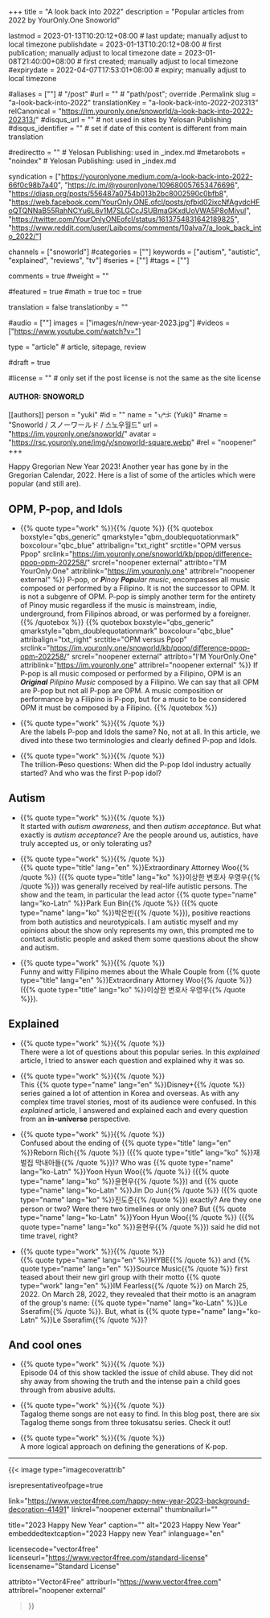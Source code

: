 +++
title = "A look back into 2022"
description = "Popular articles from 2022 by YourOnly.One Snoworld"

lastmod = 2023-01-13T10:20:12+08:00                 # last update; manually adjust to local timezone
publishdate = 2023-01-13T10:20:12+08:00             # first publication; manually adjust to local timezone
date = 2023-01-08T21:40:00+08:00                    # first created; manually adjust to local timezone
#expirydate = 2022-04-07T17:53:01+08:00              # expiry; manually adjust to local timezone

#aliases = [""]                                        # "/post"
#url = ""                                              # "path/post"; override .Permalink
slug = "a-look-back-into-2022"
translationKey = "a-look-back-into-2022-202313"
relCanonical = "https://im.youronly.one/snoworld/a-look-back-into-2022-202313/"
#disqus_url = ""                                       # not used in sites by Yelosan Publishing
#disqus_identifier = ""                                # set if date of this content is different from main translation

#redirectto = ""                                       # Yelosan Publishing: used in _index.md
#metarobots = "noindex"                                # Yelosan Publishing: used in _index.md

syndication = ["https://youronlyone.medium.com/a-look-back-into-2022-66f0c98b7a40", "https://c.im/@youronlyone/109680057653476696", "https://diasp.org/posts/556487a0754b013b2bc8002590c0bfb8", "https://web.facebook.com/YourOnly.ONE.ofcl/posts/pfbid02ixcNfAgvdcHFoQTQNNaB55RahNCYu6L6v1M7SLGCcJSUBmaGKxdUoVWA5P8oMivul", "https://twitter.com/YourOnlyONEofcl/status/1613754831642189825", "https://www.reddit.com/user/Laibcoms/comments/10alva7/a_look_back_into_2022/"]

channels = ["snoworld"]
#categories = [""]
keywords = ["autism", "autistic", "explained", "reviews", "tv"]
#series = [""]
#tags = [""]

comments = true
#weight = ""

#featured = true
#math = true
toc = true

translation = false
translationby = ""

#audio = [""]
images = ["images/n/new-year-2023.jpg"]
#videos = ["https://www.youtube.com/watch?v="]

type = "article"                                             # article, sitepage, review

#draft = true

#license = ""                                          # only set if the post license is not the same as the site license

#### AUTHOR: SNOWORLD ####
[[authors]]
  person = "yuki"
  #id = ""
  name = "ᜌᜓᜃᜒ (Yuki)"
  #name = "Snoworld / スノーワールド / 스노우월드"
  url = "https://im.youronly.one/snoworld/"
  avatar = "https://rsc.youronly.one/img/y/snoworld-square.webp"
  #rel = "noopener"
+++

Happy Gregorian New Year 2023! Another year has gone by in the Gregorian Calendar, 2022. Here is a list of some of the articles which were popular (and still are).

<!--more-->

## OPM, P-pop, and Idols

- {{% quote type="work" %}}[](ppop-vs-opm){{% /quote %}}
{{% quotebox boxstyle="qbs_generic" qmarkstyle="qbm_doublequotationmark" boxcolour="qbc_blue" attribalign="txt_right" srctitle="OPM versus Ppop" srclink="https://im.youronly.one/snoworld/kb/ppop/difference-ppop-opm-202258/" srcrel="noopener external" attribto="I'M YourOnly.One" attriblink="https://im.youronly.one" attribrel="noopener external" %}}
P-pop, or ***P**inoy **Pop**ular music*, encompasses all music composed or performed by a Filipino. It is not the successor to OPM. It is not a subgenre of OPM. P-pop is simply another term for the entirety of Pinoy music regardless if the music is mainstream, indie, underground, from Filipinos abroad, or was performed by a foreigner.
{{% /quotebox %}}
{{% quotebox boxstyle="qbs_generic" qmarkstyle="qbm_doublequotationmark" boxcolour="qbc_blue" attribalign="txt_right" srctitle="OPM versus Ppop" srclink="https://im.youronly.one/snoworld/kb/ppop/difference-ppop-opm-202258/" srcrel="noopener external" attribto="I'M YourOnly.One" attriblink="https://im.youronly.one" attribrel="noopener external" %}}
If P-pop is all music composed or performed by a Filipino, OPM is an ***Original** Pilipino Music* composed by a Filipino. We can say that all OPM are P-pop but not all P-pop are OPM. A music composition or performance by a Filipino is P-pop, but for a music to be considered OPM it must be composed by a Filipino.
{{% /quotebox %}}

- {{% quote type="work" %}}[](ppop-vs-idols){{% /quote %}}\
  Are the labels P-pop and Idols the same? No, not at all. In this article, we dived into these two terminologies and clearly defined P-pop and Idols.

- {{% quote type="work" %}}[](ppop-idols){{% /quote %}}\
  The trillion-₱eso questions: When did the P-pop Idol industry actually started? And who was the first P-pop idol?

## Autism

- {{% quote type="work" %}}[](20220717-what-is-autism-acceptance){{% /quote %}}\
  It started with *autism awareness*, and then *autism acceptance*. But what exactly is *autism acceptance*? Are the people around us, autistics, have truly accepted us, or only tolerating us?

- {{% quote type="work" %}}[](20220920-extraordinary-attorney-woo-and-autism){{% /quote %}}\
  {{% quote type="title" lang="en" %}}Extraordinary Attorney Woo{{% /quote %}} ({{% quote type="title" lang="ko" %}}이상한 변호사 우영우{{% /quote %}}) was generally received by real-life autistic persons. The show and the team, in particular the lead actor {{% quote type="name" lang="ko-Latn" %}}Park Eun Bin{{% /quote %}} ({{% quote type="name" lang="ko" %}}박은빈{{% /quote %}}), positive reactions from both autistics and neurotypicals. I am autistic myself and my opinions about the show only represents my own, this prompted me to contact autistic people and asked them some questions about the show and autism.

- {{% quote type="work" %}}[](20220817-whale-couple-filipino-memes){{% /quote %}}\
  Funny and witty Filipino memes about the Whale Couple from {{% quote type="title" lang="en" %}}Extraordinary Attorney Woo{{% /quote %}} ({{% quote type="title" lang="ko" %}}이상한 변호사 우영우{{% /quote %}}).

## Explained

- {{% quote type="work" %}}[](20220211-all-of-us-are-dead-explained){{% /quote %}}\
  There were a lot of questions about this popular series. In this *explained* article, I tried to answer each question and explained why it was so.

- {{% quote type="work" %}}[](20220426-grid-explained){{% /quote %}}\
  This {{% quote type="name" lang="en" %}}Disney+{{% /quote %}} series gained a lot of attention in Korea and overseas. As with any complex time travel stories, most of its audience were confused. In this *explained* article, I answered and explained each and every question from an **in-universe** perspective.

- {{% quote type="work" %}}[](20221226-reborn-rich-explained){{% /quote %}}\
  Confused about the ending of {{% quote type="title" lang="en" %}}Reborn Rich{{% /quote %}} ({{% quote type="title" lang="ko" %}}재벌집 막내아들{{% /quote %}})? Who was {{% quote type="name" lang="ko-Latn" %}}Yoon Hyun Woo{{% /quote %}} ({{% quote type="name" lang="ko" %}}윤현우{{% /quote %}}) and {{% quote type="name" lang="ko-Latn" %}}Jin Do Jun{{% /quote %}} ({{% quote type="name" lang="ko" %}}진도준{{% /quote %}}) exactly? Are they one person or two? Were there two timelines or only one? But {{% quote type="name" lang="ko-Latn" %}}Yoon Hyun Woo{{% /quote %}} ({{% quote type="name" lang="ko" %}}윤현우{{% /quote %}}) said he did not time travel, right?

- {{% quote type="work" %}}[](20220329-le-sserafim-the-name){{% /quote %}}\
  {{% quote type="name" lang="en" %}}HYBE{{% /quote %}} and {{% quote type="name" lang="en" %}}Source Music{{% /quote %}} first teased about their new girl group with their motto {{% quote type="work" lang="en" %}}IM Fearless{{% /quote %}} on March 25, 2022. On March 28, 2022, they revealed that their motto is an anagram of the group's name: {{% quote type="name" lang="ko-Latn" %}}Le Sserafim{{% /quote %}}. But, what is {{% quote type="name" lang="ko-Latn" %}}Le Sserafim{{% /quote %}}?

## And cool ones

- {{% quote type="work" %}}[](20220914-the-law-cafe-episode-04){{% /quote %}}\
  Episode 04 of this show tackled the issue of child abuse. They did not shy away from showing the truth and the intense pain a child goes through from abusive adults.

- {{% quote type="work" %}}[](20220208-tagalog-tokusatsu-theme-songs){{% /quote %}}\
  Tagalog theme songs are not easy to find. In this blog post, there are six Tagalog theme songs from three tokusatsu series. Check it out!

- {{% quote type="work" %}}[](kpop-generations){{% /quote %}}\
  A more logical approach on defining the generations of K-pop.

---

{{< image
  type="imagecoverattrib"

  isrepresentativeofpage=true

  link="https://www.vector4free.com/happy-new-year-2023-background-decoration-41491"
  linkrel="noopener external"
  thumbnailurl=""

  title="2023 Happy New Year"
  caption=""
  alt="2023 Happy New Year"
  embeddedtextcaption="2023 Happy new Year"
  inlanguage="en"

  licensecode="vector4free"
  licenseurl="https://www.vector4free.com/standard-license"
  licensename="Standard License"

  attribto="Vector4Free"
  attriburl="https://www.vector4free.com"
  attribrel="noopener external"
>}}
